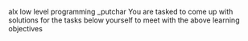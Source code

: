 alx low level programming
_putchar
You are tasked to come up with solutions for the tasks below yourself to meet with the above learning objectives
